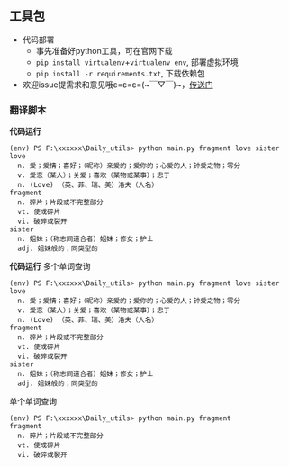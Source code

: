 ## 工具包

- 代码部署
    - 事先准备好python工具，可在官网下载
    - `pip install virtualenv`+`virtualenv env`, 部署虚拟环境
    - `pip install -r requirements.txt`, 下载依赖包
- 欢迎issue提需求和意见哦ε=ε=ε=(~￣▽￣)~，[传送门](https://github.com/StrayCamel247/Daily_utils/issues)
### 翻译脚本

**代码运行**
```
(env) PS F:\xxxxxx\Daily_utils> python main.py fragment love sister
love
  n. 爱；爱情；喜好；（昵称）亲爱的；爱你的；心爱的人；钟爱之物；零分
  v. 爱恋（某人）；关爱；喜欢（某物或某事）；忠于
  n. (Love) （英、菲、瑞、美）洛夫（人名）
fragment
  n. 碎片；片段或不完整部分
  vt. 使成碎片
  vi. 破碎或裂开
sister
  n. 姐妹；（称志同道合者）姐妹；修女；护士
  adj. 姐妹般的；同类型的
```

**代码运行**
多个单词查询
```
(env) PS F:\xxxxxx\Daily_utils> python main.py fragment love sister
love
  n. 爱；爱情；喜好；（昵称）亲爱的；爱你的；心爱的人；钟爱之物；零分
  v. 爱恋（某人）；关爱；喜欢（某物或某事）；忠于
  n. (Love) （英、菲、瑞、美）洛夫（人名）
fragment
  n. 碎片；片段或不完整部分
  vt. 使成碎片
  vi. 破碎或裂开
sister
  n. 姐妹；（称志同道合者）姐妹；修女；护士
  adj. 姐妹般的；同类型的
```
单个单词查询
```
(env) PS F:\xxxxxx\Daily_utils> python main.py fragment
fragment
  n. 碎片；片段或不完整部分
  vt. 使成碎片
  vi. 破碎或裂开
```
